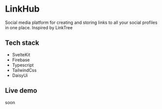 # LinkHub
Social media platform for creating and storing links to all your social profiles in one place. Inspired by LinkTree

## Tech stack
- SvelteKit
- Firebase
- Typescript
- TailwindCss
- DaisyUi

## Live demo
soon
